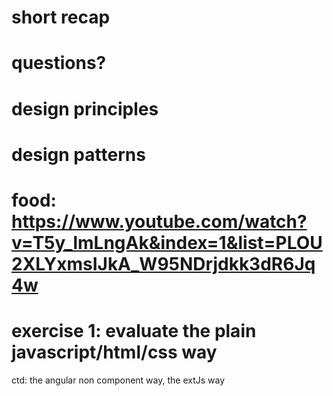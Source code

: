 # short recap

# questions?

# design principles

# design patterns

# food: https://www.youtube.com/watch?v=T5y_lmLngAk&index=1&list=PLOU2XLYxmsIJkA_W95NDrjdkk3dR6Jq4w

# exercise 1: evaluate the plain javascript/html/css way

ctd: the angular non component way, the extJs way

